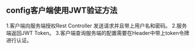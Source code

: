 ## config客户端使用JWT验证方法
  1.客户端向服务端授权Rest Controller 发送请求并且带上用户名和密码。
  2.服务端返回JWT Token。
  3.客户端查询服务端的配置需要在Header中带上token令牌进行认证。